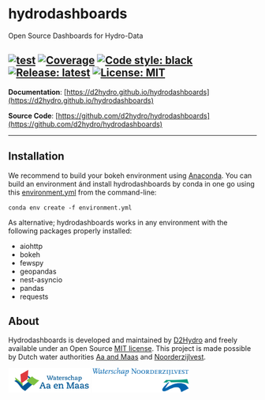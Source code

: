 # hydrodashboards

Open Source Dashboards for Hydro-Data

[![test](https://github.com/d2hydro/hydrodashboards/actions/workflows/python-package-conda.yml/badge.svg)](https://github.com/d2hydro/hydrodashboards/actions/workflows/python-package-conda.yml)
[![Coverage](https://img.shields.io/codecov/c/github/d2hydro/hydrodashboards)](https://codecov.io/github/d2hydro/hydrodashboards)
[![Code style: black](https://img.shields.io/badge/code%20style-black-000000.svg)](https://github.com/psf/black)
[![Release: latest](https://img.shields.io/github/v/release/d2hydro/hydrodashboards)](https://pypi.org/project/hydrodashboards)
[![License: MIT](https://img.shields.io/badge/License-MIT-yellow.svg)](https://opensource.org/licenses/MIT)
---

**Documentation**: [https://d2hydro.github.io/hydrodashboards](https://d2hydro.github.io/hydrodashboards)

**Source Code**: [https://github.com/d2hydro/hydrodashboards](https://github.com/d2hydro/hydrodashboards)

---

## Installation

We recommend to build your bokeh environment using [Anaconda](https://www.anaconda.com/). You can build an environment ánd install hydrodashboards by conda in one go using this <a href="https://github.com/d2hydro/hydrodashboards/blob/main/envs/environment.yml" target="_blank">environment.yml</a> from the command-line:
```
conda env create -f environment.yml
```

As alternative; hydrodashboards works in any environment with the following packages properly installed:
 * aiohttp
 * bokeh
 * fewspy
 * geopandas
 * nest-asyncio
 * pandas
 * requests

## About

Hydrodashboards is developed and maintained by [D2Hydro](https://d2hydro.nl/) and freely available under an Open Source <a href="https://github.com/d2hydro/hydrodashboards/blob/main/LICENSE" target="_blank">MIT license</a>. This project is made possible by Dutch water authorities <a href="https://www.aaenmaas.nl/" target="_blank">Aa and Maas</a> and <a href="https://www.noorderzijlvest.nl/" target="_blank">Noorderzijlvest</a>.

<img src="docs/images/logo-aam.svg"  height="50">   <img src="docs/images/logo-nzv.svg"  height="50">